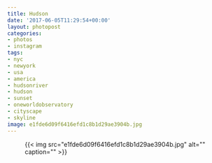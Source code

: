 ```yaml
---
title: Hudson
date: '2017-06-05T11:29:54+00:00'
layout: photopost
categories:
- photos
- instagram
tags:
- nyc
- newyork
- usa
- america
- hudsonriver
- hudson
- sunset
- oneworldobservatory
- cityscape
- skyline
image: e1fde6d09f6416efd1c8b1d29ae3904b.jpg
---
```


<figure class="photo photo--square">
  {{< img src="e1fde6d09f6416efd1c8b1d29ae3904b.jpg" alt="" caption="" >}}

</figure>




